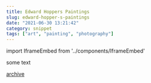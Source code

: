 ```yaml
---
title: Edward Hoppers Paintings
slug: edward-hopper-s-paintings
date: "2021-06-30 13:21:42"
category: snippet
tags: ["art", "painting", "photography"]
---
```


import IframeEmbed from '../components/IframeEmbed'

some text

<IframeEmbed src='https://youtube.com/embed/pzp62IMj650' />

[archive](https://us-east1-johnmathews-website.cloudfunctions.net/download?obj=movies/edward-hopper_1080p.mp4)
